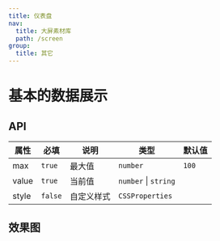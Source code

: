 ```yaml
---
title: 仪表盘
nav:
  title: 大屏素材库
  path: /screen
group:
  title: 其它
---
```


# 基本的数据展示

## API

| 属性  | 必填    | 说明       | 类型                 | 默认值 |
| ----- | ------- | ---------- | -------------------- | ------ |
| max   | `true`  | 最大值     | `number`             | `100`  |
| value | `true`  | 当前值     | `number` \| `string` |        |
| style | `false` | 自定义样式 | `CSSProperties`      |        |

## 效果图

<code src="../../../example/GaugeDemo/demo1.tsx" background="#040727">
